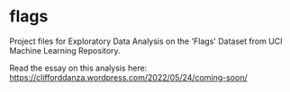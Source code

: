 # flags
Project files for Exploratory Data Analysis on the 'Flags' Dataset from UCI Machine Learning Repository.

Read the essay on this analysis here: https://clifforddanza.wordpress.com/2022/05/24/coming-soon/
